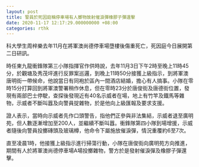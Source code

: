 ```yaml
---
layout: post
title: 警員於死因庭稱停車場有人擲物故射催淚彈橡膠子彈還擊
date: 2020-11-17 12:17:29.000000000 +08:00
categories: rthk
---
```


科大學生周梓樂去年11月在將軍澳尚德停車場墮樓後傷重死亡，死因庭今日展開第二日研訊。

時任東九龍衝鋒隊第三小隊指揮官作供時說，去年11月3日下午2時至晚上11時45分，於觀塘及秀茂坪進行反罪案巡邏，到晚上11時50分接獲上級指示，到將軍澳唐明街一帶候命，他說當日有同袍於區內一間酒店結婚，擔心有人搞事。小隊在零時15分打算回到將軍澳警署稍作休息，但在零時23分於唐俊街及唐德街位置，發現有兩部巴士停駛，查探後發現近有40名示威者在場，地上有竹竿及鐵馬等雜物，示威者不斷叫囂及向警員掟雜物，於是他向上級匯報及要求支援。

證人表示，當時向示威者先作口頭警告，指他們正參與非法集結，示威者退至廣明苑，但人數逐漸增加至200人，並繼續不斷叫囂。衝鋒隊第四小隊到場增援，示威者隨後向警員投擲磚頭及玻璃樽，他命令下屬施放催淚彈，情況重覆約6至7次。

直至凌晨1時，他接獲上級指示進行掃蕩行動，小隊在唐俊街向廣明苑方向推進，期間有人於將軍澳尚德停車場A場投擲雜物，警方於是發射催淚彈及橡膠子彈還擊。
